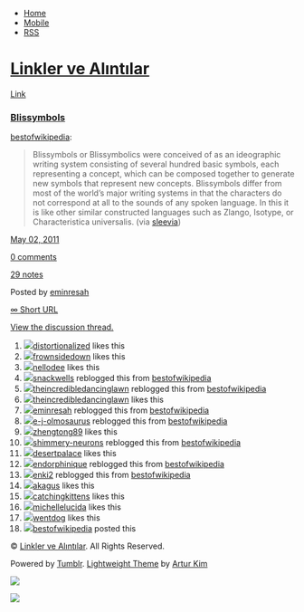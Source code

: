-   [Home](/)
-   [Mobile](/mobile)
-   [RSS](http://eminresah.tumblr.com/rss)

[Linkler ve Alıntılar](/)
=========================

[Link](http://eminresah.tumblr.com/post/5111660736/blissymbols)

### [Blissymbols](http://en.wikipedia.org/wiki/Blissymbols)

[bestofwikipedia](http://bestofwikipedia.tumblr.com/post/5110174887):

> Blissymbols or Blissymbolics were conceived of as an ideographic
> writing system consisting of several hundred basic symbols, each
> representing a concept, which can be composed together to generate new
> symbols that represent new concepts. Blissymbols differ from most of
> the world’s major writing systems in that the characters do not
> correspond at all to the sounds of any spoken language. In this it is
> like other similar constructed languages such as Zlango, Isotype, or
> Characteristica universalis. (via
> [sleevia](http://sleevia.tumblr.com/))

[May 02, 2011](http://eminresah.tumblr.com/post/5111660736/blissymbols)

[0
comments](http://eminresah.tumblr.com/post/5111660736/blissymbols#disqus_thread)

[29
notes](http://eminresah.tumblr.com/post/5111660736/blissymbols#notes)

Posted by [eminresah](http://eminresah.tumblr.com/)

[∞ Short URL](http://tmblr.co/ZWS1Oy4mhS30)

[View the discussion thread.](http://erblog.disqus.com/?url=ref)

1.  [![](http://38.media.tumblr.com/avatar_bf140bd46be9_16.png)](http://distortionalized.tumblr.com/ "Distortionalized ")[distortionalized](http://distortionalized.tumblr.com/ "Distortionalized")
    likes this
2.  [![](http://38.media.tumblr.com/avatar_cf5e9288c83c_16.png)](http://frownsidedown.tumblr.com/ "Smile, it's you! ")[frownsidedown](http://frownsidedown.tumblr.com/ "Smile, it's you!")
    likes this
3.  [![](http://33.media.tumblr.com/avatar_94ddf6ebdd19_16.png)](http://nellodee.tumblr.com/ "Randominal ")[nellodee](http://nellodee.tumblr.com/ "Randominal")
    likes this
4.  [![](http://31.media.tumblr.com/avatar_ab74bfe062f6_16.png)](http://snackwells.tumblr.com/ "Add a little Spring to your Snack.")[snackwells](http://snackwells.tumblr.com/ "Add a little Spring to your Snack.")
    reblogged this from
    [bestofwikipedia](http://bestofwikipedia.tumblr.com/ "Best of Wikipedia")
5.  [![](http://38.media.tumblr.com/avatar_16e05cb17532_16.png)](http://theincredibledancinglawn.tumblr.com/ "Lawn Head Boy")[theincredibledancinglawn](http://theincredibledancinglawn.tumblr.com/ "Lawn Head Boy")
    reblogged this from
    [bestofwikipedia](http://bestofwikipedia.tumblr.com/ "Best of Wikipedia")
6.  [![](http://38.media.tumblr.com/avatar_16e05cb17532_16.png)](http://theincredibledancinglawn.tumblr.com/ "Lawn Head Boy ")[theincredibledancinglawn](http://theincredibledancinglawn.tumblr.com/ "Lawn Head Boy")
    likes this
7.  [![](http://38.media.tumblr.com/avatar_06c8562d8d9e_16.png)](http://eminresah.tumblr.com/ "Linkler ve Alıntılar")[eminresah](http://eminresah.tumblr.com/ "Linkler ve Alıntılar")
    reblogged this from
    [bestofwikipedia](http://bestofwikipedia.tumblr.com/ "Best of Wikipedia")
8.  [![](http://31.media.tumblr.com/avatar_bd40e144de82_16.png)](http://e-j-olmosaurus.tumblr.com/ "e. j. olmosaurus")[e-j-olmosaurus](http://e-j-olmosaurus.tumblr.com/ "e. j. olmosaurus")
    reblogged this from
    [bestofwikipedia](http://bestofwikipedia.tumblr.com/ "Best of Wikipedia")
9.  [![](http://38.media.tumblr.com/avatar_5a82741d9d95_16.png)](http://zhengtong89.tumblr.com/ "Charles ")[zhengtong89](http://zhengtong89.tumblr.com/ "Charles")
    likes this
10. [![](http://33.media.tumblr.com/avatar_a3e72a4fe5e2_16.png)](http://shimmery-neurons.tumblr.com/ "Shimmery Neurons!!!")[shimmery-neurons](http://shimmery-neurons.tumblr.com/ "Shimmery Neurons!!!")
    reblogged this from
    [bestofwikipedia](http://bestofwikipedia.tumblr.com/ "Best of Wikipedia")
11. [![](http://38.media.tumblr.com/avatar_a56ce6d58910_16.gif)](http://log.kristallo.org/ "Desert Palace ")[desertpalace](http://log.kristallo.org/ "Desert Palace")
    likes this
12. [![](http://33.media.tumblr.com/avatar_9f0dd1d3341d_16.png)](http://endorphinique.tumblr.com/ "Make Way for the Machiavel")[endorphinique](http://endorphinique.tumblr.com/ "Make Way for the Machiavel")
    reblogged this from
    [bestofwikipedia](http://bestofwikipedia.tumblr.com/ "Best of Wikipedia")
13. [![](http://33.media.tumblr.com/avatar_2d4c6c2df662_16.png)](http://enki2.tumblr.com/ "Praw Emit")[enki2](http://enki2.tumblr.com/ "Praw Emit")
    reblogged this from
    [bestofwikipedia](http://bestofwikipedia.tumblr.com/ "Best of Wikipedia")
14. [![](http://31.media.tumblr.com/avatar_27c6dbcb0910_16.png)](http://akagus.tumblr.com/ "Move along to... ")[akagus](http://akagus.tumblr.com/ "Move along to...")
    likes this
15. [![](http://33.media.tumblr.com/avatar_9840f6810a3c_16.png)](http://catchingkittens.tumblr.com/ "Oh, kaleidoscopic. ")[catchingkittens](http://catchingkittens.tumblr.com/ "Oh, kaleidoscopic.")
    likes this
16. [![](http://38.media.tumblr.com/avatar_0756509fd587_16.png)](http://michellelucida.tumblr.com/ "Michelle Lucida ")[michellelucida](http://michellelucida.tumblr.com/ "Michelle Lucida")
    likes this
17. [![](http://31.media.tumblr.com/avatar_cf5756670d85_16.png)](http://wentdog.tumblr.com/ "giddyup ")[wentdog](http://wentdog.tumblr.com/ "giddyup")
    likes this
18. [![](http://38.media.tumblr.com/avatar_28059c67c9c0_16.png)](http://bestofwikipedia.tumblr.com/ "Best of Wikipedia")[bestofwikipedia](http://bestofwikipedia.tumblr.com/ "Best of Wikipedia")
    posted this

© [Linkler ve Alıntılar](/). All Rights Reserved.

Powered by [Tumblr](http://tumblr.com). [Lightweight
Theme](http://www.tumblr.com/theme/10820) by [Artur
Kim](http://arturkim.com)

![](https://px.srvcs.tumblr.com/impixu?T=1434918949&J=eyJ0eXBlIjoidXJsIiwidXJsIjoiaHR0cDpcL1wvZW1pbnJlc2FoLnR1bWJsci5jb21cL3Bvc3RcLzUxMTE2NjA3MzZcL2JsaXNzeW1ib2xzIiwicmVxdHlwZSI6MCwicm91dGUiOiJcL3Bvc3RcLzppZFwvOnN1bW1hcnkiLCJub3NjcmlwdCI6MX0=&U=PNEGFLOEGE&K=50d7ee67ee19ad8efa9344b7d535b9b38b846740018005e5b3e704c912622295&R=)

![](https://px.srvcs.tumblr.com/impixu?T=1434918949&J=eyJ0eXBlIjoicG9zdCIsInVybCI6Imh0dHA6XC9cL2VtaW5yZXNhaC50dW1ibHIuY29tXC9wb3N0XC81MTExNjYwNzM2XC9ibGlzc3ltYm9scyIsInJlcXR5cGUiOjAsInJvdXRlIjoiXC9wb3N0XC86aWRcLzpzdW1tYXJ5IiwicG9zdHMiOlt7InJvb3RfYmxvZ2lkIjoiMTEwMjE4MCIsInJvb3RfcG9zdGlkIjoiNTExMDE3NDg4NyIsInBvc3RpZCI6IjUxMTE2NjA3MzYiLCJibG9naWQiOiIzNjQ4MDI4Iiwic291cmNlIjozM31dLCJub3NjcmlwdCI6MX0=&U=BMGFAMGAII&K=927bfb43e34cc1db463baa22423b569c17963569bef898b733a571c8da135ea3&R=)

